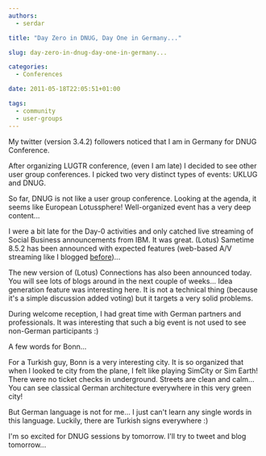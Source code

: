 ```yaml
---
authors:
  - serdar

title: "Day Zero in DNUG, Day One in Germany..."

slug: day-zero-in-dnug-day-one-in-germany...

categories:
  - Conferences

date: 2011-05-18T22:05:51+01:00

tags:
  - community
  - user-groups
---
```


My twitter (version 3.4.2) followers noticed that I am in Germany for DNUG Conference.

After organizing LUGTR conference, (even I am late) I decided to see other user group conferences. I picked two very distinct types of events: UKLUG and DNUG.
<!-- more -->
So far, DNUG is not like a user group conference. Looking at the agenda, it seems like European Lotussphere! Well-organized event has a very deep content...

I were a bit late for the Day-0 activities and only catched live streaming of Social Business announcements from IBM. It was great. (Lotus) Sametime 8.5.2 has been announced with expected features (web-based A/V streaming like I blogged [before](2011-01-lotus-sametime-is-evolving....md "lotus-sametime-is-evolving....htm"))...

The new version of (Lotus) Connections has also been announced today. You will see lots of blogs around in the next couple of weeks... Idea generation feature was interesting here. It is not a technical thing (because it's a simple discussion added voting) but it targets a very solid problems.

During welcome reception, I had great time with German partners and professionals. It was interesting that such a big event is not used to see non-German participants :)

A few words for Bonn...

For a Turkish guy, Bonn is a very interesting city. It is so organized that when I looked te city from the plane, I felt like playing SimCity or Sim Earth! There were no ticket checks in underground. Streets are clean and calm... You can see classical German architecture everywhere in this very green city!

But German language is not for me... I just can't learn any single words in this language. Luckily, there are Turkish signs everywhere :)

I'm so excited for DNUG sessions by tomorrow. I'll try to tweet and blog tomorrow...
